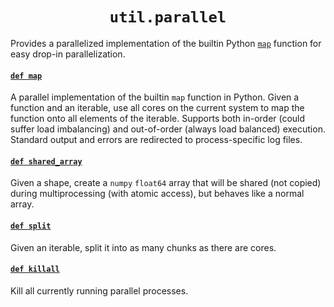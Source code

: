 <h1 align="center"><code>util.parallel</code></h1>

Provides a parallelized implementation of the builtin Python [`map`](parallel.py#L84) function for easy drop-in parallelization.

#### [`def map`](parallel.py#L84)

A parallel implementation of the builtin `map` function in Python. Given a function and an iterable, use all cores on the current system to map the function onto all elements of the iterable. Supports both in-order (could suffer load imbalancing) and out-of-order (always load balanced) execution. Standard output and errors are redirected to process-specific log files.

#### [`def shared_array`](parallel.py#L20)

Given a shape, create a `numpy` `float64` array that will be shared (not copied) during multiprocessing (with atomic access), but behaves like a normal array.

#### [`def split`](parallel.py#L178)

Given an iterable, split it into as many chunks as there are cores.

#### [`def killall`](parallel.py#L190)

Kill all currently running parallel processes.
